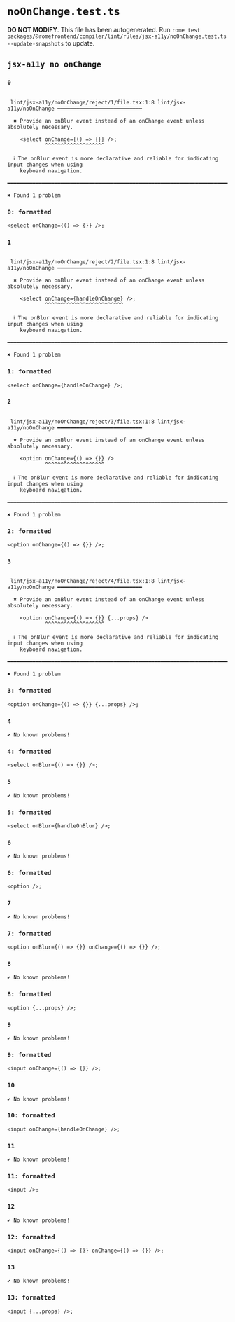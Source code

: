 # `noOnChange.test.ts`

**DO NOT MODIFY**. This file has been autogenerated. Run `rome test packages/@romefrontend/compiler/lint/rules/jsx-a11y/noOnChange.test.ts --update-snapshots` to update.

## `jsx-a11y no onChange`

### `0`

```

 lint/jsx-a11y/noOnChange/reject/1/file.tsx:1:8 lint/jsx-a11y/noOnChange ━━━━━━━━━━━━━━━━━━━━━━━━━━━

  ✖ Provide an onBlur event instead of an onChange event unless absolutely necessary.

    <select onChange={() => {}} />;
            ^^^^^^^^^^^^^^^^^^^

  ℹ The onBlur event is more declarative and reliable for indicating input changes when using
    keyboard navigation.

━━━━━━━━━━━━━━━━━━━━━━━━━━━━━━━━━━━━━━━━━━━━━━━━━━━━━━━━━━━━━━━━━━━━━━━━━━━━━━━━━━━━━━━━━━━━━━━━━━━━

✖ Found 1 problem

```

### `0: formatted`

```
<select onChange={() => {}} />;

```

### `1`

```

 lint/jsx-a11y/noOnChange/reject/2/file.tsx:1:8 lint/jsx-a11y/noOnChange ━━━━━━━━━━━━━━━━━━━━━━━━━━━

  ✖ Provide an onBlur event instead of an onChange event unless absolutely necessary.

    <select onChange={handleOnChange} />;
            ^^^^^^^^^^^^^^^^^^^^^^^^^

  ℹ The onBlur event is more declarative and reliable for indicating input changes when using
    keyboard navigation.

━━━━━━━━━━━━━━━━━━━━━━━━━━━━━━━━━━━━━━━━━━━━━━━━━━━━━━━━━━━━━━━━━━━━━━━━━━━━━━━━━━━━━━━━━━━━━━━━━━━━

✖ Found 1 problem

```

### `1: formatted`

```
<select onChange={handleOnChange} />;

```

### `2`

```

 lint/jsx-a11y/noOnChange/reject/3/file.tsx:1:8 lint/jsx-a11y/noOnChange ━━━━━━━━━━━━━━━━━━━━━━━━━━━

  ✖ Provide an onBlur event instead of an onChange event unless absolutely necessary.

    <option onChange={() => {}} />
            ^^^^^^^^^^^^^^^^^^^

  ℹ The onBlur event is more declarative and reliable for indicating input changes when using
    keyboard navigation.

━━━━━━━━━━━━━━━━━━━━━━━━━━━━━━━━━━━━━━━━━━━━━━━━━━━━━━━━━━━━━━━━━━━━━━━━━━━━━━━━━━━━━━━━━━━━━━━━━━━━

✖ Found 1 problem

```

### `2: formatted`

```
<option onChange={() => {}} />;

```

### `3`

```

 lint/jsx-a11y/noOnChange/reject/4/file.tsx:1:8 lint/jsx-a11y/noOnChange ━━━━━━━━━━━━━━━━━━━━━━━━━━━

  ✖ Provide an onBlur event instead of an onChange event unless absolutely necessary.

    <option onChange={() => {}} {...props} />
            ^^^^^^^^^^^^^^^^^^^

  ℹ The onBlur event is more declarative and reliable for indicating input changes when using
    keyboard navigation.

━━━━━━━━━━━━━━━━━━━━━━━━━━━━━━━━━━━━━━━━━━━━━━━━━━━━━━━━━━━━━━━━━━━━━━━━━━━━━━━━━━━━━━━━━━━━━━━━━━━━

✖ Found 1 problem

```

### `3: formatted`

```
<option onChange={() => {}} {...props} />;

```

### `4`

```
✔ No known problems!

```

### `4: formatted`

```
<select onBlur={() => {}} />;

```

### `5`

```
✔ No known problems!

```

### `5: formatted`

```
<select onBlur={handleOnBlur} />;

```

### `6`

```
✔ No known problems!

```

### `6: formatted`

```
<option />;

```

### `7`

```
✔ No known problems!

```

### `7: formatted`

```
<option onBlur={() => {}} onChange={() => {}} />;

```

### `8`

```
✔ No known problems!

```

### `8: formatted`

```
<option {...props} />;

```

### `9`

```
✔ No known problems!

```

### `9: formatted`

```
<input onChange={() => {}} />;

```

### `10`

```
✔ No known problems!

```

### `10: formatted`

```
<input onChange={handleOnChange} />;

```

### `11`

```
✔ No known problems!

```

### `11: formatted`

```
<input />;

```

### `12`

```
✔ No known problems!

```

### `12: formatted`

```
<input onChange={() => {}} onChange={() => {}} />;

```

### `13`

```
✔ No known problems!

```

### `13: formatted`

```
<input {...props} />;

```
